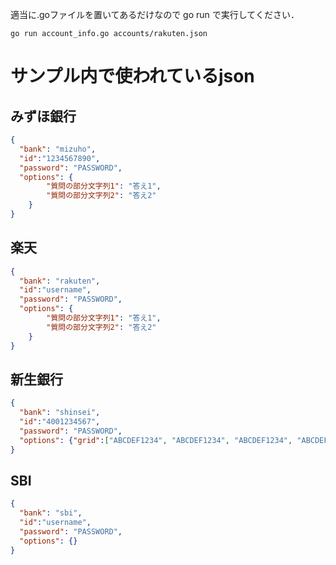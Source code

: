 

適当に.goファイルを置いてあるだけなので go run で実行してください．

``` console
go run account_info.go accounts/rakuten.json
```


# サンプル内で使われているjson

## みずほ銀行

``` json
{
  "bank": "mizuho",
  "id":"1234567890",
  "password": "PASSWORD",
  "options": {
		"質問の部分文字列1": "答え1",
		"質問の部分文字列2": "答え2"
	}
}
```

## 楽天
``` json
{
  "bank": "rakuten",
  "id":"username",
  "password": "PASSWORD",
  "options": {
		"質問の部分文字列1": "答え1",
		"質問の部分文字列2": "答え2"
	}
}
```

## 新生銀行

``` json
{
  "bank": "shinsei",
  "id":"4001234567",
  "password": "PASSWORD",
  "options": {"grid":["ABCDEF1234", "ABCDEF1234", "ABCDEF1234", "ABCDEF1234", "ABCDEF1234"]}
}
```

## SBI
``` json
{
  "bank": "sbi",
  "id":"username",
  "password": "PASSWORD",
  "options": {}
}
```
